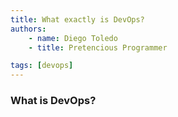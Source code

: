 ```yaml
---
title: What exactly is DevOps?
authors:
    - name: Diego Toledo
    - title: Pretencious Programmer

tags: [devops]
---
```


### What is DevOps?
